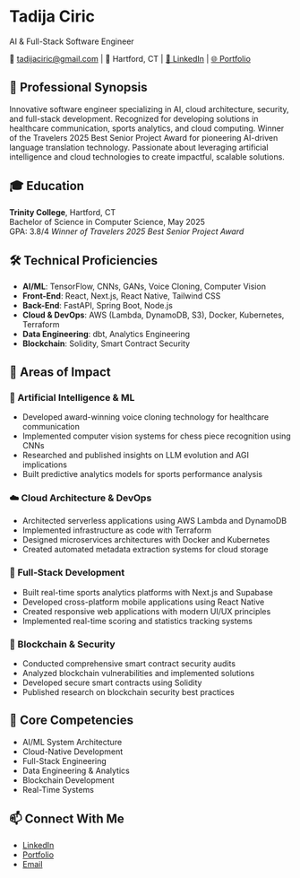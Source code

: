 # Tadija Ciric
AI & Full-Stack Software Engineer

📧 tadijaciric@gmail.com | 📍 Hartford, CT | [🔗 LinkedIn](https://www.linkedin.com/in/tadija-ciric/) | [🌐 Portfolio](https://jatadi.github.io/tciric.github.io/)

## 🌟 Professional Synopsis
Innovative software engineer specializing in AI, cloud architecture, security, and full-stack development. Recognized for developing solutions in healthcare communication, sports analytics, and cloud computing. Winner of the Travelers 2025 Best Senior Project Award for pioneering AI-driven language translation technology. Passionate about leveraging artificial intelligence and cloud technologies to create impactful, scalable solutions.

## 🎓 Education
**Trinity College**, Hartford, CT  
Bachelor of Science in Computer Science, May 2025  
GPA: 3.8/4
*Winner of Travelers 2025 Best Senior Project Award*

## 🛠 Technical Proficiencies
- **AI/ML**: TensorFlow, CNNs, GANs, Voice Cloning, Computer Vision
- **Front-End**: React, Next.js, React Native, Tailwind CSS
- **Back-End**: FastAPI, Spring Boot, Node.js
- **Cloud & DevOps**: AWS (Lambda, DynamoDB, S3), Docker, Kubernetes, Terraform
- **Data Engineering**: dbt, Analytics Engineering
- **Blockchain**: Solidity, Smart Contract Security

## 🚀 Areas of Impact

### 🤖 Artificial Intelligence & ML
- Developed award-winning voice cloning technology for healthcare communication
- Implemented computer vision systems for chess piece recognition using CNNs
- Researched and published insights on LLM evolution and AGI implications
- Built predictive analytics models for sports performance analysis

### ☁️ Cloud Architecture & DevOps
- Architected serverless applications using AWS Lambda and DynamoDB
- Implemented infrastructure as code with Terraform
- Designed microservices architectures with Docker and Kubernetes
- Created automated metadata extraction systems for cloud storage

### 📱 Full-Stack Development
- Built real-time sports analytics platforms with Next.js and Supabase
- Developed cross-platform mobile applications using React Native
- Created responsive web applications with modern UI/UX principles
- Implemented real-time scoring and statistics tracking systems

### 🔗 Blockchain & Security
- Conducted comprehensive smart contract security audits
- Analyzed blockchain vulnerabilities and implemented solutions
- Developed secure smart contracts using Solidity
- Published research on blockchain security best practices

## 🔧 Core Competencies
- AI/ML System Architecture
- Cloud-Native Development
- Full-Stack Engineering
- Data Engineering & Analytics
- Blockchain Development
- Real-Time Systems

## 📫 Connect With Me
- [LinkedIn](https://www.linkedin.com/in/tadija-ciric/)
- [Portfolio]([https://tciric.github.io](https://jatadi.github.io/tciric.github.io/))
- [Email](mailto:tadijaciric@gmail.com)
